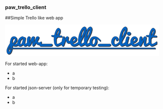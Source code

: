 ### paw_trello_client


##Simple Trello like web app
    
<p align="center">
  <img alt="paw_trello_client logo" src="https://github.com/nadrosv/paw_trello_client/raw/master/paw_trello_client_logo.PNG">
</p>
    

For started web-app:
* a
* b

For started json-server (only for temporary testing):
* a 
* b



